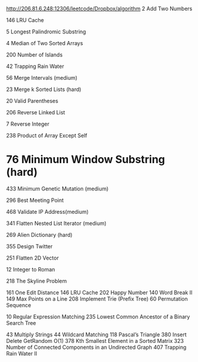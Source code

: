http://206.81.6.248:12306/leetcode/Dropbox/algorithm
2 Add Two Numbers

146	LRU Cache

5	Longest Palindromic Substring

4	Median of Two Sorted Arrays

200	Number of Islands

42	Trapping Rain Water

56	Merge Intervals (medium)

23	Merge k Sorted Lists (hard)

20	Valid Parentheses

206	Reverse Linked List

7	Reverse Integer

238	Product of Array Except Self

76	Minimum Window Substring  (hard)
===============================
433 Minimum Genetic Mutation (medium)

296 Best Meeting Point

468 Validate IP Address(medium)

341 Flatten Nested List Iterator (medium)

269 Alien Dictionary (hard)

355 Design Twitter

251 Flatten 2D Vector

12 Integer to Roman

218 The Skyline Problem

161 One Edit Distance
146 LRU Cache
202 Happy Number
140 Word Break II
149 Max Points on a Line
208 Implement Trie (Prefix Tree)
60 Permutation Sequence


10 Regular Expression Matching
235 Lowest Common Ancestor of a Binary Search Tree

43 Multiply Strings
44 Wildcard Matching
118 Pascal’s Triangle
380 Insert Delete GetRandom O(1)
378 Kth Smallest Element in a Sorted Matrix
323 Number of Connected Components in an Undirected Graph
407 Trapping Rain Water II
